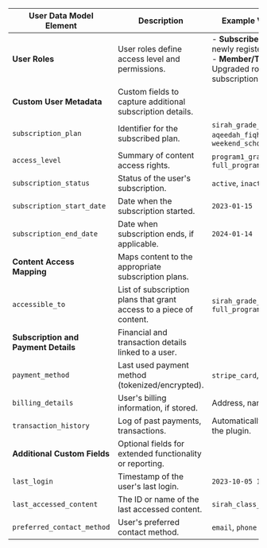 | **User Data Model Element** | **Description** | **Example Values / Notes** |
|-----------------------------|-----------------|----------------------------|
| **User Roles**              | User roles define access level and permissions. | - **Subscriber**: Default role for newly registered users.<br>- **Member/Teacher**: Upgraded role on subscription purchase. |
| **Custom User Metadata**    | Custom fields to capture additional subscription details. | |
| `subscription_plan`         | Identifier for the subscribed plan. | `sirah_grade_3`, `aqeedah_fiqh_ikhlaq_grade_2`, `weekend_schools_grade_1` |
| `access_level`              | Summary of content access rights. | `program1_grade_3`, `full_program_access` |
| `subscription_status`       | Status of the user's subscription. | `active`, `inactive`, `canceled` |
| `subscription_start_date`   | Date when the subscription started. | `2023-01-15` |
| `subscription_end_date`     | Date when subscription ends, if applicable. | `2024-01-14` |
| **Content Access Mapping**  | Maps content to the appropriate subscription plans. | |
| `accessible_to`             | List of subscription plans that grant access to a piece of content. | `sirah_grade_1`, `full_program_access` |
| **Subscription and Payment Details** | Financial and transaction details linked to a user. | |
| `payment_method`            | Last used payment method (tokenized/encrypted). | `stripe_card`, `paypal` |
| `billing_details`           | User's billing information, if stored. | Address, name on card |
| `transaction_history`       | Log of past payments, transactions. | Automatically managed by the plugin. |
| **Additional Custom Fields** | Optional fields for extended functionality or reporting. | |
| `last_login`                | Timestamp of the user's last login. | `2023-10-05 14:35` |
| `last_accessed_content`     | The ID or name of the last accessed content. | `sirah_class_3_manual.pdf` |
| `preferred_contact_method`  | User's preferred contact method. | `email`, `phone` |
